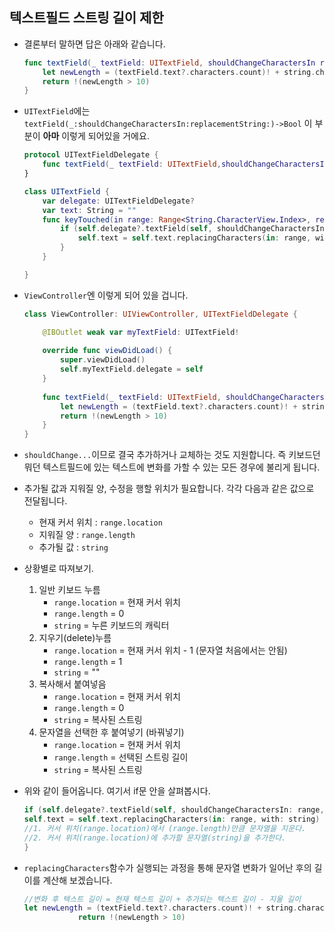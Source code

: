 ## 텍스트필드 스트링 길이 제한
- 결론부터 말하면 답은 아래와 같습니다.

	```swift
	func textField(_ textField: UITextField, shouldChangeCharactersIn range: NSRange, replacementString string: String) -> Bool {
	    let newLength = (textField.text?.characters.count)! + string.characters.count - range.length
	    return !(newLength > 10)
	}
	```

- `UITextField`에는 `textField(_:shouldChangeCharactersIn:replacementString:)->Bool` 이 부분이 **아마** 이렇게 되어있을 거에요. 

	```swift
	protocol UITextFieldDelegate {
	    func textField(_ textField: UITextField,shouldChangeCharactersIn range: Range<String.CharacterView.Index>, replacementString string: String) -> Bool
	}
	
	class UITextField {
	    var delegate: UITextFieldDelegate?
	    var text: String = ""
	    func keyTouched(in range: Range<String.CharacterView.Index>, replacementString string: String) {
	        if (self.delegate?.textField(self, shouldChangeCharactersIn: range, replacementString: string))! {
	            self.text = self.text.replacingCharacters(in: range, with: string)
	        }
	    }
	
	}
	```

- `ViewController`엔 이렇게 되어 있을 겁니다.

	```swift
	class ViewController: UIViewController, UITextFieldDelegate {
	
	    @IBOutlet weak var myTextField: UITextField!
	    
	    override func viewDidLoad() {
	        super.viewDidLoad()
	        self.myTextField.delegate = self
	    }
	    
	    func textField(_ textField: UITextField, shouldChangeCharactersIn range: NSRange, replacementString string: String) -> Bool {
	        let newLength = (textField.text?.characters.count)! + string.characters.count - range.length
	        return !(newLength > 10)
	    }
	}
	```

- `shouldChange...`이므로 결국 추가하거나 교체하는 것도 지원합니다. 즉 키보드던 뭐던 텍스트필드에 있는 텍스트에 변화를 가할 수 있는 모든 경우에 불리게 됩니다.
- 추가될 값과 지워질 양, 수정을 행할 위치가 필요합니다. 각각 다음과 같은 값으로 전달됩니다.
	- 현재 커서 위치 : `range.location`	
	- 지워질 양 : `range.length`
	- 추가될 값 : `string`

- 상황별로 따져보기.
	1. 일반 키보드 누름
		- `range.location` = 현재 커서 위치
		- `range.length` = 0
		- `string` = 누른 키보드의 캐릭터
	2. 지우기(delete)누름
	 	- `range.location` = 현재 커서 위치 - 1 (문자열 처음에서는 안됨)
		- `range.length` = 1
		- `string` = ""
	3. 복사해서 붙여넣음
		- `range.location` = 현재 커서 위치
		- `range.length` = 0
		- `string` = 복사된 스트링
	4. 문자열을 선택한 후 붙여넣기 (바꿔넣기)
		- `range.location` = 현재 커서 위치
		- `range.length` = 선택된 스트링 길이
		- `string` = 복사된 스트링

		
- 위와 같이 들어옵니다. 여기서 if문 안을 살펴봅시다.

	```swift
	if (self.delegate?.textField(self, shouldChangeCharactersIn: range, replacementString: string))! {
	self.text = self.text.replacingCharacters(in: range, with: string)
	//1. 커서 위치(range.location)에서 (range.length)만큼 문자열을 지운다.
	//2. 커서 위치(range.location)에 추가할 문자열(string)을 추가한다.
	}
	```
	
- `replacingCharacters`함수가 실행되는 과정을 통해 문자열 변화가 일어난 후의 길이를 계산해 보겠습니다.

	```swift
	//변화 후 텍스트 길이 = 현재 텍스트 길이 + 추가되는 텍스트 길이 - 지울 길이
	let newLength = (textField.text?.characters.count)! + string.characters.count - range.length
		        return !(newLength > 10)
	```
